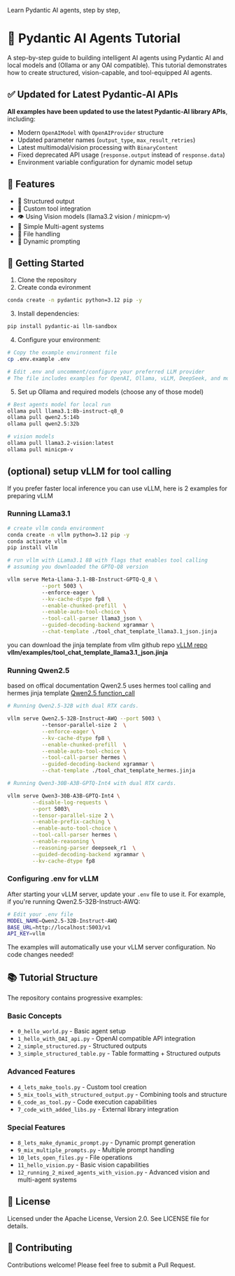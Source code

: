 Learn Pydantic AI agents, step by step,

# 🤖 Pydantic AI Agents Tutorial

A step-by-step guide to building intelligent AI agents using Pydantic AI and local models and (Ollama or any OAI compatible). This tutorial demonstrates how to create structured, vision-capable, and tool-equipped AI agents.

## ✅ **Updated for Latest Pydantic-AI APIs**

**All examples have been updated to use the latest Pydantic-AI library APIs**, including:
- Modern `OpenAIModel` with `OpenAIProvider` structure
- Updated parameter names (`output_type`, `max_result_retries`)
- Latest multimodal/vision processing with `BinaryContent`
- Fixed deprecated API usage (`response.output` instead of `response.data`)
- Environment variable configuration for dynamic model setup

## 🌟 Features

- 📝 Structured output
- 🔧 Custom tool integration
- 👁️ Using Vision models (llama3.2 vision / minicpm-v)
- 🤝 Simple Multi-agent systems
- 📁 File handling
- 🔄 Dynamic prompting

## 🚀 Getting Started

1. Clone the repository
2. Create conda evironment

```bash
conda create -n pydantic python=3.12 pip -y
``` 

3. Install dependencies:

```bash
pip install pydantic-ai llm-sandbox
```

4. Configure your environment:
```bash
# Copy the example environment file
cp .env.example .env

# Edit .env and uncomment/configure your preferred LLM provider
# The file includes examples for OpenAI, Ollama, vLLM, DeepSeek, and more
```

5. Set up Ollama and required models (choose any of those model)
```bash
# Best agents model for local run
ollama pull llama3.1:8b-instruct-q8_0
ollama pull qwen2.5:14b
ollama pull qwen2.5:32b

# vision models
ollama pull llama3.2-vision:latest
ollama pull minicpm-v
```

## (optional) setup vLLM for tool calling 

If you prefer faster local inference you can use vLLM, here is 2 examples for preparing vLLM 

### Running LLama3.1 
```bash
# create vllm conda environment 
conda create -n vllm python=3.12 pip -y
conda activate vllm
pip install vllm

# run vllm with LLama3.1 8B with flags that enables tool calling
# assuming you downloaded the GPTQ-Q8 version 

vllm serve Meta-Llama-3.1-8B-Instruct-GPTQ-Q_8 \
           --port 5003 \                                
           --enforce-eager \
           --kv-cache-dtype fp8 \
           --enable-chunked-prefill  \
           --enable-auto-tool-choice \
           --tool-call-parser llama3_json \
           --guided-decoding-backend xgrammar \
           --chat-template ./tool_chat_template_llama3.1_json.jinja
``` 
you can download the jinja template from vllm github repo
[vLLM repo](https://github.com/vllm-project/vllm/)
**vllm/examples/tool_chat_template_llama3.1_json.jinja**

### Running Qwen2.5 
based on offical documentation Qwen2.5 uses hermes tool calling and hermes jinja template 
[Qwen2.5 function_call](https://qwen.readthedocs.io/en/latest/framework/function_call.html)

```bash
# Running Qwen2.5-32B with dual RTX cards. 

vllm serve Qwen2.5-32B-Instruct-AWQ --port 5003 \                                 
           --tensor-parallel-size 2  \
           --enforce-eager \
           --kv-cache-dtype fp8 \
           --enable-chunked-prefill  \
           --enable-auto-tool-choice \
           --tool-call-parser hermes \
           --guided-decoding-backend xgrammar \
           --chat-template ./tool_chat_template_hermes.jinja
``` 

```bash
# Running Qwen3-30B-A3B-GPTQ-Int4 with dual RTX cards. 

vllm serve Qwen3-30B-A3B-GPTQ-Int4 \
        --disable-log-requests \
        --port 5003\
        --tensor-parallel-size 2 \
        --enable-prefix-caching \
        --enable-auto-tool-choice \
        --tool-call-parser hermes \
        --enable-reasoning \
        --reasoning-parser deepseek_r1  \
        --guided-decoding-backend xgrammar \
        --kv-cache-dtype fp8
``` 

### Configuring .env for vLLM

After starting your vLLM server, update your `.env` file to use it. For example, if you're running Qwen2.5-32B-Instruct-AWQ:

```bash
# Edit your .env file
MODEL_NAME=Qwen2.5-32B-Instruct-AWQ
BASE_URL=http://localhost:5003/v1
API_KEY=vllm
```

The examples will automatically use your vLLM server configuration. No code changes needed!



## 📚 Tutorial Structure

The repository contains progressive examples:

### Basic Concepts
- `0_hello_world.py` - Basic agent setup
- `1_hello_with_OAI_api.py` - OpenAI compatible API integration
- `2_simple_structured.py` - Structured outputs
- `3_simple_structured_table.py` - Table formatting + Structured outputs

### Advanced Features
- `4_lets_make_tools.py` - Custom tool creation
- `5_mix_tools_with_structured_output.py` - Combining tools and structure
- `6_code_as_tool.py` - Code execution capabilities
- `7_code_with_added_libs.py` - External library integration

### Special Features
- `8_lets_make_dynamic_prompt.py` - Dynamic prompt generation
- `9_mix_multiple_prompts.py` - Multiple prompt handling
- `10_lets_open_files.py` - File operations
- `11_hello_vision.py` - Basic vision capabilities
- `12_running_2_mixed_agents_with_vision.py` - Advanced vision and multi-agent systems

## 📝 License

Licensed under the Apache License, Version 2.0. See LICENSE file for details.

## 🤝 Contributing

Contributions welcome! Please feel free to submit a Pull Request.
